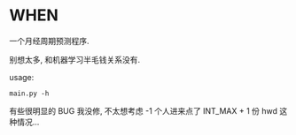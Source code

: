 # WHEN

一个月经周期预测程序.

别想太多, 和机器学习半毛钱关系没有.

usage:

``` shell
main.py -h
```

有些很明显的 BUG 我没修, 不太想考虑 -1 个人进来点了 INT_MAX + 1 份 hwd 这种情况...

